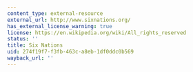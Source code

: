 ```yaml
---
content_type: external-resource
external_url: http://www.sixnations.org/
has_external_license_warning: true
license: https://en.wikipedia.org/wiki/All_rights_reserved
status: ''
title: Six Nations
uid: 274f19f7-f3fb-463c-a8eb-1df0ddc0b569
wayback_url: ''
---
```

